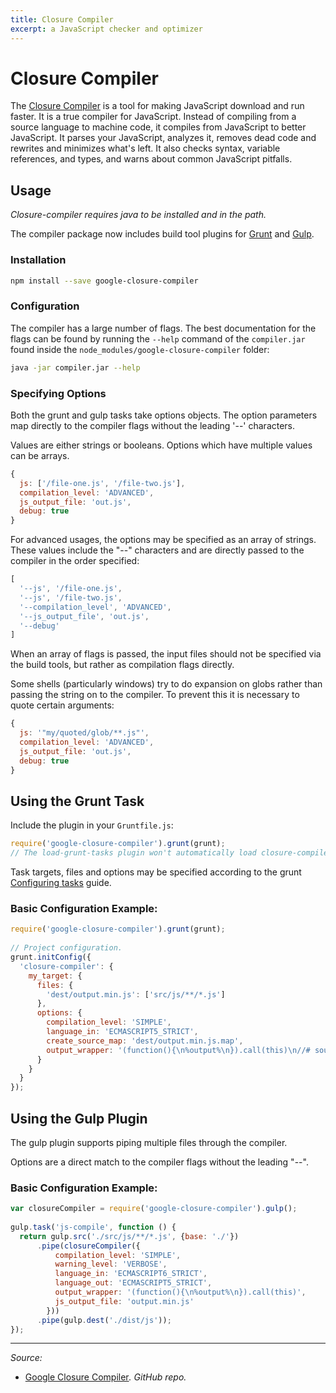 ```yaml
---
title: Closure Compiler
excerpt: a JavaScript checker and optimizer
---
```


# Closure Compiler

The [Closure Compiler](https://developers.google.com/closure/compiler/) is a tool for making JavaScript download and run faster. It is a true compiler for JavaScript. Instead of compiling from a source language to machine code, it compiles from JavaScript to better JavaScript. It parses your JavaScript, analyzes it, removes dead code and rewrites and minimizes what's left. It also checks syntax, variable references, and types, and warns about common JavaScript pitfalls.

## Usage

*Closure-compiler requires java to be installed and in the path.*

The compiler package now includes build tool plugins for [Grunt](/_glossary/GRUNT.md) and [Gulp](/_glossary/GULP.md).

### Installation

```sh
npm install --save google-closure-compiler
```

### Configuration

The compiler has a large number of flags. The best documentation for the flags can be found by running the `--help` command of the `compiler.jar` found inside the `node_modules/google-closure-compiler` folder:

```sh
java -jar compiler.jar --help
```

### Specifying Options

Both the grunt and gulp tasks take options objects. The option parameters map directly to the compiler flags without the leading '--' characters.

Values are either strings or booleans. Options which have multiple values can be arrays.

```js
{
  js: ['/file-one.js', '/file-two.js'],
  compilation_level: 'ADVANCED',
  js_output_file: 'out.js',
  debug: true
}
```

For advanced usages, the options may be specified as an array of strings. These values include the "--" characters and are directly passed to the compiler in the order specified:

```js
[
  '--js', '/file-one.js',
  '--js', '/file-two.js',
  '--compilation_level', 'ADVANCED',
  '--js_output_file', 'out.js',
  '--debug'
]
```

When an array of flags is passed, the input files should not be specified via the build tools, but rather as compilation flags directly.

Some shells (particularly windows) try to do expansion on globs rather than passing the string on to the compiler. To prevent this it is necessary to quote certain arguments:

```js
{
  js: '"my/quoted/glob/**.js"',
  compilation_level: 'ADVANCED',
  js_output_file: 'out.js',
  debug: true
}
```

## Using the Grunt Task

Include the plugin in your `Gruntfile.js`:

```js
require('google-closure-compiler').grunt(grunt);
// The load-grunt-tasks plugin won't automatically load closure-compiler
```
 
Task targets, files and options may be specified according to the grunt [Configuring tasks](http://gruntjs.com/configuring-tasks) guide.

### Basic Configuration Example:

```js
require('google-closure-compiler').grunt(grunt);
 
// Project configuration. 
grunt.initConfig({
  'closure-compiler': {
    my_target: {
      files: {
        'dest/output.min.js': ['src/js/**/*.js']
      },
      options: {
        compilation_level: 'SIMPLE',
        language_in: 'ECMASCRIPT5_STRICT',
        create_source_map: 'dest/output.min.js.map',
        output_wrapper: '(function(){\n%output%\n}).call(this)\n//# sourceMappingURL=output.min.js.map'
      }
    }
  }
});
```

## Using the Gulp Plugin

The gulp plugin supports piping multiple files through the compiler.

Options are a direct match to the compiler flags without the leading "--".

### Basic Configuration Example:

```js
var closureCompiler = require('google-closure-compiler').gulp();
 
gulp.task('js-compile', function () {
  return gulp.src('./src/js/**/*.js', {base: './'})
      .pipe(closureCompiler({
          compilation_level: 'SIMPLE',
          warning_level: 'VERBOSE',
          language_in: 'ECMASCRIPT6_STRICT',
          language_out: 'ECMASCRIPT5_STRICT',
          output_wrapper: '(function(){\n%output%\n}).call(this)',
          js_output_file: 'output.min.js'
        }))
      .pipe(gulp.dest('./dist/js'));
});
```

----------

*Source:*

- [Google Closure Compiler](https://github.com/google/closure-compiler)*. GitHub repo.*
